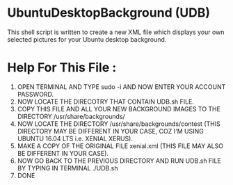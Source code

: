 # UbuntuDesktopBackground (UDB)
This shell script is written to create a new XML file which displays your own selected pictures for your Ubuntu desktop background.

# Help For This File :
1. OPEN TERMINAL AND TYPE sudo -i AND NOW ENTER YOUR ACCOUNT PASSWORD.
2. NOW LOCATE THE DIRECOTRY THAT CONTAIN UDB.sh FILE.
3. COPY THIS FILE AND ALL YOUR NEW BACKGROUND IMAGES TO THE DIRECTORY /usr/share/backgrounds/
4. NOW LOCATE THE DIRECTORY /usr/share/backgrounds/contest (THIS DIRECTORY MAY BE DIFFERENT IN YOUR CASE, COZ I'M USING UBUNTU 16.04 LTS i.e. XENIAL XERUS).
5. MAKE A COPY OF THE ORIGINAL FILE xenial.xml (THIS FILE MAY ALSO BE DIFFERENT IN YOUR CASE).
6. NOW GO BACK TO THE PREVIOUS DIRECTORY AND RUN UDB.sh FILE BY TYPING IN TERMINAL ./UDB.sh
7. DONE

